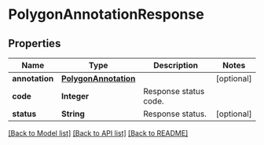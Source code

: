 ﻿
# PolygonAnnotationResponse


## Properties
Name | Type | Description | Notes
------------ | ------------- | ------------- | -------------
**annotation** | [**PolygonAnnotation**](PolygonAnnotation.md) |  | [optional]
**code** | **Integer** | Response status code. | 
**status** | **String** | Response status. | [optional]


[[Back to Model list]](../../README.md#documentation-for-models) [[Back to API list]](../../README.md#documentation-for-api-endpoints) [[Back to README]](../../README.md)


